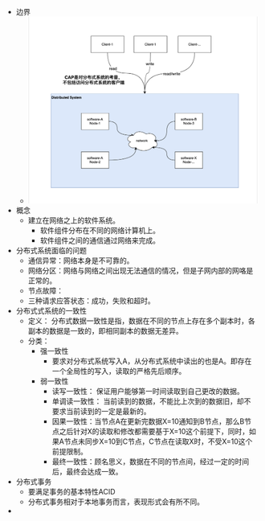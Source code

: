 - 边界
	- ![image.png](../assets/image_1651064434889_0.png)
- 概念
	- 建立在网络之上的软件系统。
		- 软件组件分布在不同的网络计算机上。
		- 软件组件之间的通信通过网络来完成。
- 分布式系统面临的问题
	- 通信异常：网络本身是不可靠的。
	- 网络分区：网络与网络之间出现无法通信的情况，但是子网内部的网咯是正常的。
	- 节点故障：
	- 三种请求应答状态：成功，失败和超时。
- 分布式式系统的一致性
	- 定义： 分布式数据一致性是指，数据在不同的节点上存在多个副本时，各副本的数据是一致的，即相同副本的数据无差异。
	- 分类：
		- 强一致性
			- 要求对分布式系统写入A，从分布式系统中读出的也是A。即存在一个全局性的写入，读取的严格先后顺序。
		- 弱一致性
			- 读写一致性： 保证用户能够第一时间读取到自己更改的数据。
			- 单调读一致性： 当前读到的数据，不能比上次到的数据旧，却不要求当前读到的一定是最新的。
			- 因果一致性：当节点A在更新完数据X=10通知到B节点，那么B节点之后针对X的读取和修改都需要基于X=10这个前提下，同时，如果A节点未同步X=10到C节点，C节点在读取X时，不受X=10这个前提限制。
			- 最终一致性：顾名思义，数据在不同的节点间，经过一定的时间后，最终会达成一致。
- 分布式事务
	- 要满足事务的基本特性ACID
	- 分布式事务相对于本地事务而言，表现形式会有所不同。
-